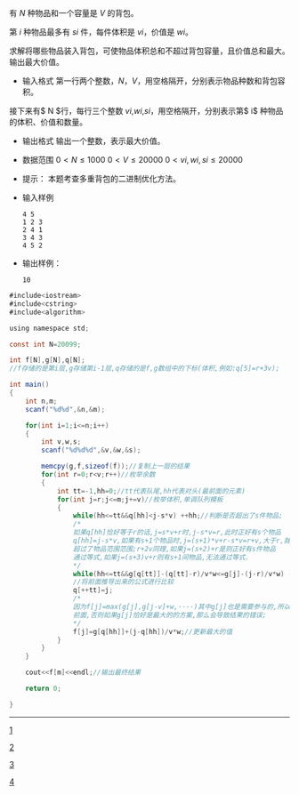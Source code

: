  有 $N$ 种物品和一个容量是 $V$ 的背包。

第 $i$ 种物品最多有 $si$ 件，每件体积是 $vi$，价值是 $wi$。

求解将哪些物品装入背包，可使物品体积总和不超过背包容量，且价值总和最大。
输出最大价值。

- 输入格式
  第一行两个整数，$N$，$V$，用空格隔开，分别表示物品种数和背包容积。

接下来有$ N $行，每行三个整数 $vi$,$wi$,$si$，用空格隔开，分别表示第$ i$ 种物品的体积、价值和数量。

- 输出格式
  输出一个整数，表示最大价值。

- 数据范围
  $0<N≤1000$
  $0<V≤20000$
  $0<vi,wi,si≤20000$

- 提示：
  本题考查多重背包的二进制优化方法。

- 输入样例

  ```
  4 5
  1 2 3
  2 4 1
  3 4 3
  4 5 2
  ```

- 输出样例：

  ```
  10
  ```



```java
#include<iostream>
#include<cstring>
#include<algorithm>

using namespace std;

const int N=20099;

int f[N],g[N],q[N];
//f存储的是第i层,g存储第i-1层,q存储的是f,g数组中的下标(体积,例如:q[5]=r+3v);

int main()
{
    int n,m;
    scanf("%d%d",&n,&m);

    for(int i=1;i<=n;i++)
    {
        int v,w,s;
        scanf("%d%d%d",&v,&w,&s);

        memcpy(g,f,sizeof(f));//复制上一层的结果
        for(int r=0;r<v;r++)//枚举余数
        {
            int tt=-1,hh=0;//tt代表队尾,hh代表对头(最前面的元素)
            for(int j=r;j<=m;j+=v)//枚举体积,单调队列模板
            {
                while(hh<=tt&&q[hh]<j-s*v) ++hh;//判断是否超出了s件物品;
                /*
                如果q[hh]恰好等于r的话,j=s*v+r时,j-s*v=r,此时正好有s个物品
                q[hh]=j-s*v,如果有s+1个物品时,j=(s+1)*v+r-s*v=r+v,大于r,就
                超过了物品范围范围;r+2v同理,如果j=(s+2)+r是则正好有s件物品
                通过等式,如果j=(s+3)v+r则有s+1间物品,无法通过等式.
                */
                while(hh<=tt&&g[q[tt]]-(q[tt]-r)/v*w<=g[j]-(j-r)/v*w) --tt;
                //将前面推导出来的公式进行比较
                q[++tt]=j;
                /*
                因为f[j]=max(g[j],g[j-v]+w,····)其中g[j]也是需要参与的,所以更新应放在
                前面,否则如果g[j]恰好是最大的的方案,那么会导致结果的错误;
                */
                f[j]=g[q[hh]]+(j-q[hh])/v*w;//更新最大的值
            }
        }
    }

    cout<<f[m]<<endl;//输出最终结果

    return 0;

}
```

---

[1](https://www.acwing.com/solution/content/6500/)

[2](https://www.acwing.com/solution/content/5163/)

[3](https://www.acwing.com/solution/content/26583/)

[4](https://www.acwing.com/solution/content/5672/)
